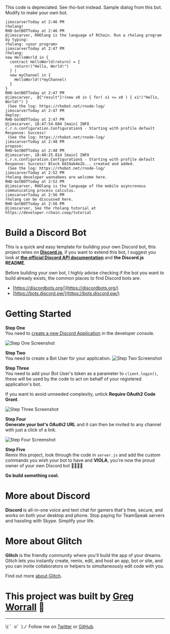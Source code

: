 
This code is depreciated. See rho-bot instead.
Sample dialog from this bot. Modify to make your own bot.

```
jimscarverToday at 2:46 PM
rholang!
RHO-botBOTToday at 2:46 PM
@jimscarver, RHOlang is the language of RChain. Run a rholang program by typing:
rholang: <your program>
jimscarverToday at 2:47 PM
rholang: 
new HelloWorld in {
  contract HelloWorld(return) = {
    return!("Hello, World!")
  } |
  new myChannel in {
    HelloWorld!(*myChannel)
  }
}
RHO-botBOTToday at 2:47 PM
@jimscarver,  @{"result"}!(new x0 in { for( x1 <= x0 ) { x1!("Hello, World!") }
 (See the log: https://rhobot.net/rnode-log/
jimscarverToday at 2:47 PM
deploy:
RHO-botBOTToday at 2:47 PM
@jimscarver, 18:47:54.604 [main] INFO  c.r.n.configuration.Configuration$ - Starting with profile default
Response: Success!
 (See the log: https://rhobot.net/rnode-log/
jimscarverToday at 2:48 PM
propose:
RHO-botBOTToday at 2:48 PM
@jimscarver, 18:48:25.814 [main] INFO  c.r.n.configuration.Configuration$ - Starting with profile default
Response: Success! Block 6819ab4e2b... created and added.
 (See the log: https://rhobot.net/rnode-log/
jimscarverToday at 2:52 PM
rholang developer wannabees are welcome here.
RHO-botBOTToday at 2:52 PM
@jimscarver, RHOlang is the language of the mobile asyncronous communicating process calculus.
jimscarverToday at 2:56 PM
rholang can be discussed here.
RHO-botBOTToday at 2:56 PM
@jimscarver, See the rholang tutorial at https://developer.rchain.coop/tutorial

```

Build a Discord Bot
=========================

This is a quick and easy template for building your own Discord bot, this project relies on **[Discord.js](https://github.com/hydrabolt/discord.js/)**, if you want to extend this bot, I suggest you look at **[the official Discord API documentation](https://discordapp.com/developers/docs/intro)** and **the Discord.js README**.

Before building your own bot, I highly advise checking if the bot you want to build already exists, the common places to find Discord bots are:
* [https://discordbots.org/](https://discordbots.org/)
* [https://bots.discord.pw/](https://bots.discord.pw/)
  
# Getting Started

**Step One**  
You need to  [create a new Discord Application](https://discordapp.com/developers/applications/me) in the developer console.

![Step One Screenshot](https://i.gyazo.com/216dec70040ae14a6ee121dce67e3f82.png)

**Step Two**  
You need to create a Bot User for your application.
![Step Two Screenshot](https://i.gyazo.com/47f8e671eccfb09ac22c6630417ccdee.png)

**Step Three**  
You need to add your Bot User's token as a parameter to `client.login()`, these will be used by the code to act on behalf of your registered application's bot.

If you want to avoid unneeded complexity, untick **Require OAuth2 Code Grant**.

![Step Three Screenshot](https://i.gyazo.com/d5f194037b8823f42c7442e3959c8f32.png)

**Step Four**  
**Generate your bot's OAuth2 URL** and it can then be invited to any channel with just a click of a link.

![Step Four Screenshot](https://i.gyazo.com/5cabc8aaa969f4339ddab48f8f2234f4.png)

**Step Five**  
Remix this project, look through the code in `server.js` and add the custom commands you wish your bot to have and **VIOLA**, you're now the proud owner of your own Discord bot 🎉🎉🎉🎉

**Go build something cool.**  
  
  
# More about Discord
  
**Discord** is all-in-one voice and text chat for gamers that's free, secure, and works on both your desktop and phone. Stop paying for TeamSpeak servers and hassling with Skype. Simplify your life.

# More about Glitch

**Glitch** is the friendly community where you'll build the app of your dreams. Glitch lets you instantly create, remix, edit, and host an app, bot or site, and you can invite collaborators or helpers to simultaneously edit code with you.

Find out more [about Glitch](https://glitch.com/about).


# This project was built by [Greg Worrall](https://twitter.com/gregjwww) 🎉
-------------------

\\( ゜o゜)ノ Follow me on [Twitter](https://twitter.com/gregjwww) or [GitHub](https://github.com/gregjw).
 
